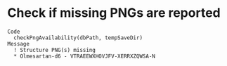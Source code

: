 # Check if missing PNGs are reported

    Code
      checkPngAvailability(dbPath, tempSaveDir)
    Message
      ! Structure PNG(s) missing
      * Olmesartan-d6 - VTRAEEWXHOVJFV-XERRXZQWSA-N

